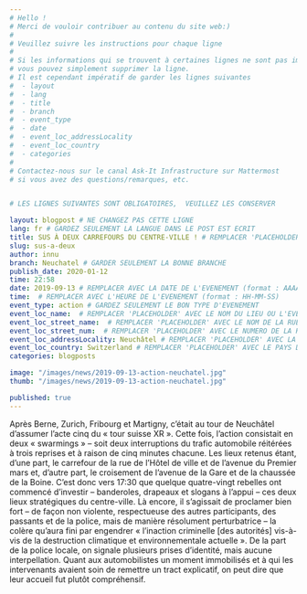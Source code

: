 ```yaml
---
# Hello !
# Merci de vouloir contribuer au contenu du site web:)
#
# Veuillez suivre les instructions pour chaque ligne
#
# Si les informations qui se trouvent à certaines lignes ne sont pas importantes
# vous pouvez simplement supprimer la ligne.
# Il est cependant impératif de garder les lignes suivantes
#  - layout
#  - lang
#  - title
#  - branch
#  - event_type
#  - date
#  - event_loc_addressLocality
#  - event_loc_country
#  - categories
#
# Contactez-nous sur le canal Ask-It Infrastructure sur Mattermost
# si vous avez des questions/remarques, etc.


# LES LIGNES SUIVANTES SONT OBLIGATOIRES,  VEUILLEZ LES CONSERVER

layout: blogpost # NE CHANGEZ PAS CETTE LIGNE
lang: fr # GARDEZ SEULEMENT LA LANGUE DANS LE POST EST ECRIT
title: SUS À DEUX CARREFOURS DU CENTRE-VILLE ! # REMPLACER 'PLACEHOLDER' AVEC LE TITRE DE VOTRE POST
slug: sus-a-deux
author: innu 
branch: Neuchatel # GARDER SEULEMENT LA BONNE BRANCHE
publish_date: 2020-01-12
time: 22:58
date: 2019-09-13 # REMPLACER AVEC LA DATE DE L'EVENEMENT (format : AAAA-MM-JJ)
time:  # REMPLACER AVEC L'HEURE DE L'EVENEMENT (format : HH-MM-SS)
event_type: action # GARDEZ SEULEMENT LE BON TYPE D'EVENEMENT
event_loc_name:  # REMPLACER 'PLACEHOLDER' AVEC LE NOM DU LIEU OU L'EVENEMENT A LIEU
event_loc_street_name:  # REMPLACER 'PLACEHOLDER' AVEC LE NOM DE LA RUE OU L'EVENEMENT A LIEU
event_loc_street_num:  # REMPLACER 'PLACEHOLDER' AVEC LE NUMERO DE LA RUE OU L'EVENEMENT A LIEU
event_loc_addressLocality: Neuchâtel # REMPLACER 'PLACEHOLDER' AVEC LA VILLE DANS LAQUELLE L'EVENEMENT A LIEU
event_loc_country: Switzerland # REMPLACER 'PLACEHOLDER' AVEC LE PAYS DANS LAQUELLE L'EVENEMENT A LIEU
categories: blogposts

image: "/images/news/2019-09-13-action-neuchatel.jpg"
thumb: "/images/news/2019-09-13-action-neuchatel.jpg"

published: true
---
```


Après Berne, Zurich, Fribourg et Martigny, c’était au tour de Neuchâtel d’assumer l’acte cinq du « tour suisse XR ». Cette fois, l’action consistait en deux « swarmings » – soit deux interruptions du trafic automobile réitérées à trois reprises et à raison de cinq minutes chacune. Les lieux retenus étant, d’une part, le carrefour de la rue de l’Hôtel de ville et de l’avenue du Premier mars et, d’autre part, le croisement de l’avenue de la Gare et de la chaussée de la Boine.
C’est donc vers 17:30 que quelque quatre-vingt rebelles ont commencé d’investir – banderoles, drapeaux et slogans à l’appui – ces deux lieux stratégiques du centre-ville. Là encore, il s’agissait de proclamer bien fort – de façon non violente, respectueuse des autres participants, des passants et de la police, mais de manière résolument perturbatrice – la colère qu’aura fini par engendrer « l’inaction criminelle [des autorités] vis-à-vis de la destruction climatique et environnementale actuelle ».
De la part de la police locale, on signale plusieurs prises d’identité, mais aucune interpellation. Quant aux automobilistes un moment immobilisés et à qui les intervenants avaient soin de remettre un tract explicatif, on peut dire que leur accueil fut plutôt compréhensif.
